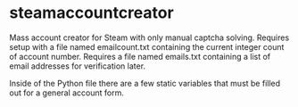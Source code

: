 steamaccountcreator
===================

Mass account creator for Steam with only manual captcha solving.
Requires setup with a file named emailcount.txt containing the current integer count of account number.
Requires a file named emails.txt containing a list of email addresses for verification later.

Inside of the Python file there are a few static variables that must be filled out for a general account form.
